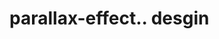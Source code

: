# parallax-effect.. desgin                                                                                                                                                                                                                                                                                                                                                                                                                                                                                                                                         
